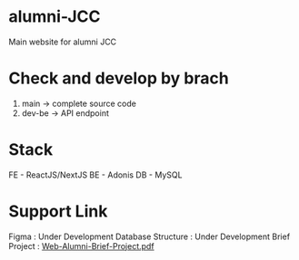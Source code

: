 # alumni-JCC
Main website for alumni JCC

# Check and develop by brach
1. main -> complete source code
2. dev-be -> API endpoint

# Stack
FE - ReactJS/NextJS
BE - Adonis
DB - MySQL

# Support Link
Figma : Under Development
Database Structure : Under Development
Brief Project : [Web-Alumni-Brief-Project.pdf](https://drive.google.com/file/d/1qMKNTlt5f4aaMQgOg3RVHPKr1p4-pdlZ/view?usp=sharing)
